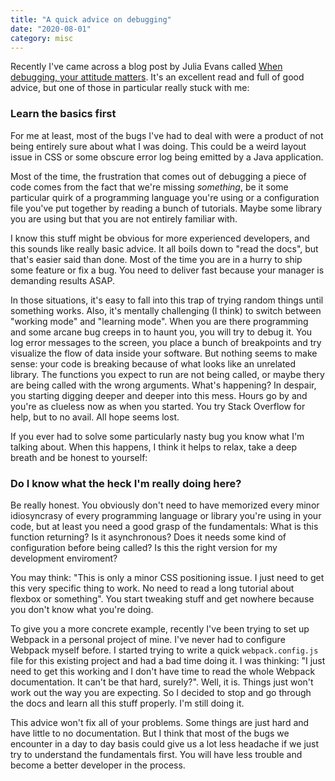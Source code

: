```yaml
---
title: "A quick advice on debugging"
date: "2020-08-01"
category: misc
---
```


Recently I've came across a blog post by Julia Evans called [When debugging, your attitude matters](https://jvns.ca/blog/debugging-attitude-matters/). It's an excellent read and full of good advice, but one of those in particular really stuck with me:

### Learn the basics first

For me at least, most of the bugs I've had to deal with were a product of not being entirely sure about what I was doing. This could
be a weird layout issue in CSS or some obscure error log being emitted by a Java application.

Most of the time, the frustration that comes out of debugging a piece of code comes from the fact that we're missing _something_, be it some particular quirk of a programming language you're using or a configuration file you've put together by reading a bunch of tutorials. Maybe some library you are using but that you are not entirely familiar with.

I know this stuff might be obvious for more experienced developers, and this sounds like really basic advice. It all boils down to "read the docs", but that's easier said than done. Most of the time you are in a hurry to ship some feature or fix a bug. You need to deliver fast because your manager is demanding results ASAP.

In those situations, it's easy to fall into this trap of trying random things until something works. Also, it's mentally challenging (I think) to switch between "working mode" and "learning mode". When you are there programming and some arcane bug creeps in to haunt you, you will try to debug it. You log error messages to the screen, you place a bunch of breakpoints and try visualize the flow of data inside your software. But nothing seems to make sense: your code is breaking because of what looks like an unrelated library. The functions you expect to run are not being called, or maybe thery are being called with the wrong arguments. What's happening? In despair, you starting digging deeper and deeper into this mess. Hours go by and you're as clueless now as when you started. You try Stack Overflow for help, but to no avail. All hope seems lost.

If you ever had to solve some particularly nasty bug you know what I'm talking about. When this happens, I think it helps to relax, take a deep breath and be honest to yourself:

### Do I know what the heck I'm really doing here?

Be really honest. You obviously don't need to have memorized every minor idiosyncrasy of every programming language or library you're using in your code, but at least you need a good grasp of the fundamentals: What is this function returning? Is it asynchronous? Does it needs some kind of configuration before being called? Is this the right version for my development enviroment?

You may think: "This is only a minor CSS positioning issue. I just need to get this very specific thing to work. No need to read a long tutorial about flexbox or something". You start tweaking stuff and get nowhere because you don't know what you're doing.

To give you a more concrete example, recently I've been trying to set up Webpack in a personal project of mine. I've never had to configure Webpack myself before. I started trying to write a quick `webpack.config.js` file for this existing project and had a bad time doing it. I was thinking: "I just need to get this working and I don't have time to read the whole Webpack documentation. It can't be that hard, surely?". Well, it is. Things just won't work out the way you are expecting. So I decided to stop and go through the docs and learn all this stuff properly. I'm still doing it.

This advice won't fix all of your problems. Some things are just hard and have little to no documentation. But I think that most of the bugs we encounter in a day to day basis could give us a lot less headache if we just try to understand the fundamentals first. You will have less trouble and become a better developer in the process.
